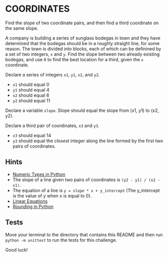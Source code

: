 # COORDINATES

Find the slope of two coordinate pairs, and then find a third coordinate on the same slope.

A company is building a series of sunglass bodegas in town and they have determined that the bodegas should be in a roughly straight line, for some reason. The town is divided into blocks, each of which can be definined by a set of two integers, `x` and `y`. Find the slope between two already existing bodegas, and use it to find the best location for a third, given the `x` coordinate.

Declare a series of integers `x1`, `y1`, `x2`, and `y2`.

- `x1` should equal 0
- `y1` should equal 4
- `x2` should equal 6
- `y2` should equal 11

Declare a variable `slope`. Slope should equal the slope from (x1, y1) to (x2, y2).

Declare a third pair of coordinates, `x3` and `y3`.

- `x3` should equal 14
- `y3` should equal the *closest integer* along the line formed by the first two pairs of coordinates.

## Hints

- [Numeric Types in Python](https://docs.python.org/3/library/stdtypes.html#numeric-types-int-float-complex)
- The slope of a line given two pairs of coordinates is `(y2 - y1) / (x2 - x1)`.
- The equation of a line is `y = slope * x + y_intercept` (The y_intercept is the value of y when x is equal to 0).
- [Linear Equations](https://en.wikipedia.org/wiki/Linear_equation)
- [Rounding in Python](https://docs.python.org/3/library/functions.html#round)

## Tests

Move your terminal to the directory that contains this README and then run `python -m unittest` to run the tests for this challenge.

Good luck!
